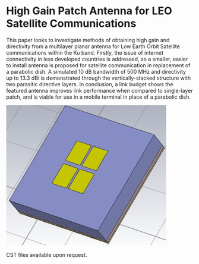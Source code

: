 # High Gain Patch Antenna for LEO Satellite Communications
This paper looks to investigate methods of obtaining high gain and directivity from a multilayer
planar antenna for Low Earth Orbit Satellite communications within the Ku band. Firstly, the
issue of internet connectivity in less developed countries is addressed, so a smaller, easier to
install antenna is proposed for satellite communication in replacement of a parabolic dish.
A simulated 10 dB bandwidth of 500 MHz and directivity up to 13.3 dBi is demonstrated
through the vertically-stacked structure with two parasitic directive layers. In conclusion,
a link budget shows the featured antenna improves link performance when compared to
single-layer patch, and is viable for use in a mobile terminal in place of a parabolic dish.

![alt text](https://raw.githubusercontent.com/Yates1011/High-Gain-Flat-Panel-Antenna-for-LEO-Communications/main/Antenna.png)

CST files available upon request. 
